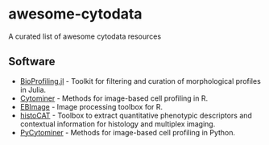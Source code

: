 # awesome-cytodata

A curated list of awesome cytodata resources

## Software

- [BioProfiling.jl](https://github.com/menchelab/BioProfiling.jl) - Toolkit for filtering and curation of morphological profiles in Julia.
- [Cytominer](https://github.com/cytomining/cytominer) - Methods for image-based cell profiling in R.
- [EBImage](https://github.com/aoles/EBImage) - Image processing toolbox for R.
- [histoCAT](https://github.com/BodenmillerGroup/histoCAT) - Toolbox to extract quantitative phenotypic descriptors and contextual information for histology and multiplex imaging.
- [PyCytominer](https://github.com/cytomining/pycytominer) - Methods for image-based cell profiling in Python.
